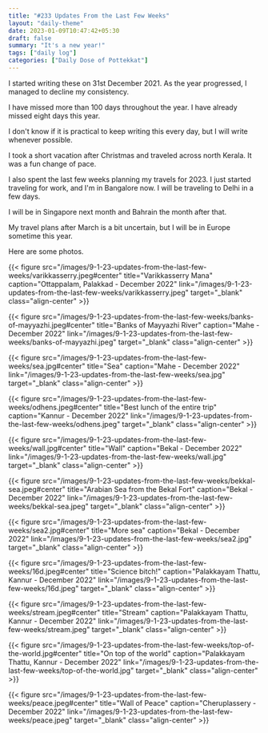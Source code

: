 ```yaml
---
title: "#233 Updates From the Last Few Weeks"
layout: "daily-theme"
date: 2023-01-09T10:47:42+05:30
draft: false
summary: "It's a new year!"
tags: ["daily log"]
categories: ["Daily Dose of Pottekkat"]
---
```


I started writing these on 31st December 2021. As the year progressed, I managed to decline my consistency.

I have missed more than 100 days throughout the year. I have already missed eight days this year.

I don't know if it is practical to keep writing this every day, but I will write whenever possible.

I took a short vacation after Christmas and traveled across north Kerala. It was a fun change of pace.

I also spent the last few weeks planning my travels for 2023. I just started traveling for work, and I'm in Bangalore now. I will be traveling to Delhi in a few days.

I will be in Singapore next month and Bahrain the month after that.

My travel plans after March is a bit uncertain, but I will be in Europe sometime this year.

Here are some photos.

{{< figure src="/images/9-1-23-updates-from-the-last-few-weeks/varikkasserry.jpeg#center" title="Varikkasserry Mana" caption="Ottappalam, Palakkad - December 2022" link="/images/9-1-23-updates-from-the-last-few-weeks/varikkasserry.jpeg" target="_blank" class="align-center" >}}

{{< figure src="/images/9-1-23-updates-from-the-last-few-weeks/banks-of-mayyazhi.jpeg#center" title="Banks of Mayyazhi River" caption="Mahe - December 2022" link="/images/9-1-23-updates-from-the-last-few-weeks/banks-of-mayyazhi.jpeg" target="_blank" class="align-center" >}}

{{< figure src="/images/9-1-23-updates-from-the-last-few-weeks/sea.jpg#center" title="Sea" caption="Mahe - December 2022" link="/images/9-1-23-updates-from-the-last-few-weeks/sea.jpg" target="_blank" class="align-center" >}}

{{< figure src="/images/9-1-23-updates-from-the-last-few-weeks/odhens.jpeg#center" title="Best lunch of the entire trip" caption="Kannur - December 2022" link="/images/9-1-23-updates-from-the-last-few-weeks/odhens.jpeg" target="_blank" class="align-center" >}}

{{< figure src="/images/9-1-23-updates-from-the-last-few-weeks/wall.jpg#center" title="Wall" caption="Bekal - December 2022" link="/images/9-1-23-updates-from-the-last-few-weeks/wall.jpg" target="_blank" class="align-center" >}}

{{< figure src="/images/9-1-23-updates-from-the-last-few-weeks/bekkal-sea.jpeg#center" title="Arabian Sea from the Bekal Fort" caption="Bekal - December 2022" link="/images/9-1-23-updates-from-the-last-few-weeks/bekkal-sea.jpeg" target="_blank" class="align-center" >}}

{{< figure src="/images/9-1-23-updates-from-the-last-few-weeks/sea2.jpg#center" title="More sea" caption="Bekal - December 2022" link="/images/9-1-23-updates-from-the-last-few-weeks/sea2.jpg" target="_blank" class="align-center" >}}

{{< figure src="/images/9-1-23-updates-from-the-last-few-weeks/16d.jpeg#center" title="Science bitch!" caption="Palakkayam Thattu, Kannur - December 2022" link="/images/9-1-23-updates-from-the-last-few-weeks/16d.jpeg" target="_blank" class="align-center" >}}

{{< figure src="/images/9-1-23-updates-from-the-last-few-weeks/stream.jpeg#center" title="Stream" caption="Palakkayam Thattu, Kannur - December 2022" link="/images/9-1-23-updates-from-the-last-few-weeks/stream.jpeg" target="_blank" class="align-center" >}}

{{< figure src="/images/9-1-23-updates-from-the-last-few-weeks/top-of-the-world.jpg#center" title="On top of the world" caption="Palakkayam Thattu, Kannur - December 2022" link="/images/9-1-23-updates-from-the-last-few-weeks/top-of-the-world.jpg" target="_blank" class="align-center" >}}

{{< figure src="/images/9-1-23-updates-from-the-last-few-weeks/peace.jpeg#center" title="Wall of Peace" caption="Cheruplassery - December 2022" link="/images/9-1-23-updates-from-the-last-few-weeks/peace.jpeg" target="_blank" class="align-center" >}}
